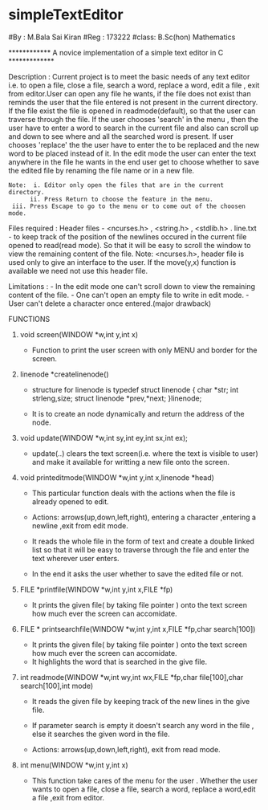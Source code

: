 # simpleTextEditor  
#By   : M.Bala Sai Kiran 
#Reg  : 173222
#class: B.Sc(hon) Mathematics

  ************  A novice implementation of a simple text editor in C *************

  Description   :
    Current project is to meet the basic needs of any text editor i.e. to open a file, close a file, search a word, 
    replace a word, edit a file , exit from editor.User can open any file he wants, if the file does not exist than 
    reminds the user that the file entered is not present in the current directory. If the file exist the file is 
    opened in readmode(default), so that the user can traverse through the file. If the user chooses 'search' in the menu ,
    then the user have to enter a word to search in the current file and also can scroll up and down to see where and all the
    searched word is present. If user chooses 'replace' the the user have to    enter the to be replaced and the new word 
    to be placed instead of it. In the edit mode the user can enter the text anywhere in the file he wants in the end user
    get    to choose whether to save the edited file by renaming the file name or in a new file. 
    
    Note:  i. Editor only open the files that are in the current directory. 
          ii. Press Return to choose the feature in the menu.
	 iii. Press Escape to go to the menu or to come out of the choosen mode.
  Files required :
    Header files - <ncurses.h> , <string.h> , <stdlib.h> .
    line.txt     - to keep track of the position of the newlines occured in the current file opened to read(read mode). 
                   So that it will be easy to scroll the window to view the remaining content of the file.
    Note: <ncurses.h>, header file is used only to give an interface to the user.
          If the move(y,x) function is available we need not use this header file.  
        
  Limitations    :
    - In the edit mode one can't scroll down to view the remaining content of the file.
    - One can't open an empty file to write in edit mode.
    - User can't delete a character once entered.(major drawback) 
 




FUNCTIONS
 
1. void screen(WINDOW *w,int y,int x)

     - Function to print the user screen with only MENU and border for the screen.

2. linenode *createlinenode()  
     
     - structure for linenode is
          typedef struct linenode
          {
            char *str;
            int strleng,size;
            struct linenode *prev,*next;
          }linenode;

     - It is to create an node dynamically and return the address of the node. 

3. void update(WINDOW *w,int sy,int ey,int sx,int ex);
    
     - update(..) clears the text screen(i.e. where the text is visible to user) and make it available for 
       writting a new file onto the screen.

4. void  printeditmode(WINDOW *w,int y,int x,linenode *head) 
    
     - This particular function deals with the actions when the file is already opened to edit.
     
     - Actions: arrows(up,down,left,right), entering a character ,entering a newline ,exit from edit mode.  
     
     - It reads the whole file in the form of text and create a double linked list so that it will be easy to
       traverse through the file and enter the text wherever user enters. 

     - In the end it asks the user whether to save the edited file or not.
     
5. FILE *printfile(WINDOW *w,int y,int x,FILE *fp)

     - It prints the given file( by taking file pointer ) onto the text screen how much ever the screen can accomidate. 

6. FILE * printsearchfile(WINDOW *w,int y,int x,FILE *fp,char search[100])

     - It prints the given file( by taking file pointer ) onto the text screen how much ever the screen can accomidate. 
     - It highlights the word that is searched in the give file.
         
7. int  readmode(WINDOW *w,int wy,int wx,FILE *fp,char file[100],char search[100],int mode)
    
     - It reads the given file by keeping track of the new lines in the give file. 
     - If parameter search is empty it doesn't search any word in the file , else it searches the given word in the file.

     - Actions: arrows(up,down,left,right), exit from read mode.  
8. int menu(WINDOW *w,int y,int x)
  
     - This function take cares of the menu for the user . Whether the user wants to open a file, close a file, 
       search a word, replace a word,edit a file ,exit from editor. 







